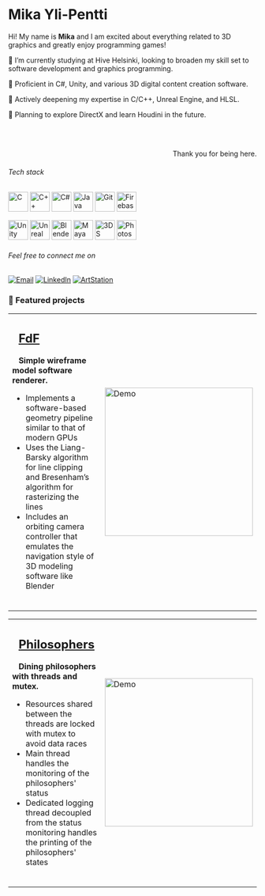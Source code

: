 # Mika Yli-Pentti

Hi! My name is **Mika** and I am excited about everything related to 3D graphics and greatly enjoy programming games!

🌱 I’m currently studying at Hive Helsinki, looking to broaden my skill set to software development and graphics programming.

💎 Proficient in C#, Unity, and various 3D digital content creation software.

📌 Actively deepening my expertise in C/C++, Unreal Engine, and HLSL.

🧩 Planning to explore DirectX and learn Houdini in the future.

<br>
<br>
<p align="right">Thank you for being here.</p>

###### Tech stack

<p>
  <img src="https://cdn.jsdelivr.net/gh/devicons/devicon@latest/icons/c/c-line.svg" alt="C" width="40" height="40"/>
  <img src="https://cdn.jsdelivr.net/gh/devicons/devicon@latest/icons/cplusplus/cplusplus-original.svg" alt="C++" width="40" height="40"/>
  <img src="https://cdn.jsdelivr.net/gh/devicons/devicon@latest/icons/csharp/csharp-original.svg" alt="C#" width="40" height="40"/>
  <img src="https://cdn.jsdelivr.net/gh/devicons/devicon@latest/icons/java/java-original.svg" alt="Java" width="40" height="40"/>
  <img src="https://cdn.jsdelivr.net/gh/devicons/devicon@latest/icons/git/git-original.svg" alt="Git" width="40" height="40"/>
  <img src="https://cdn.jsdelivr.net/gh/devicons/devicon@latest/icons/firebase/firebase-original.svg" alt="Firebase" width="40" height="40"/>
</p>

<p>
  <img src="https://cdn.jsdelivr.net/gh/devicons/devicon@latest/icons/unity/unity-original.svg" alt="Unity" width="40" height="40"/>
  <img src="https://cdn.jsdelivr.net/gh/devicons/devicon@latest/icons/unrealengine/unrealengine-original.svg" alt="Unreal Engine" width="40" height="40"/>
  <img src="https://cdn.jsdelivr.net/gh/devicons/devicon@latest/icons/blender/blender-original.svg" alt="Blender" width="40" height="40"/>
  <img src="https://cdn.jsdelivr.net/gh/devicons/devicon@latest/icons/maya/maya-original.svg" alt="Maya" width="40" height="40"/>
  <img src="https://cdn.jsdelivr.net/gh/devicons/devicon@latest/icons/threedsmax/threedsmax-original.svg" alt="3DS Max" width="40" height="40"/>
  <img src="https://cdn.jsdelivr.net/gh/devicons/devicon@latest/icons/photoshop/photoshop-original.svg" alt="Photoshop" width="40" height="40"/>
</p>

###### Feel free to connect me on

[![Email](https://img.shields.io/badge/Gmail-red?style=for-the-badge&logo=gmail&logoColor=white)](mailto:mika.ylipentti@gmail.com)
[![LinkedIn](https://img.shields.io/badge/Linkedin-blue?style=for-the-badge&logo=LinkedIn&logoColor=white)](https://www.linkedin.com/in/mika-yli-pentti/)
[![ArtStation](https://img.shields.io/badge/ArtStation-%23202020?style=for-the-badge&logo=artstation&logoColor=%2300a8ff)](https://www.artstation.com/mikaylipentti)


### 🚀 Featured projects

<table>
<tr>
<td>

## &nbsp;&nbsp;[FdF](https://github.com/mordori/FdF)

&nbsp;&nbsp;&nbsp;**Simple wireframe model software renderer.**
- Implements a software-based geometry pipeline similar to that of modern GPUs
- Uses the Liang-Barsky algorithm for line clipping and Bresenham’s algorithm for rasterizing the lines
- Includes an orbiting camera controller that emulates the navigation style of 3D modeling software like Blender

<br>

</td>
<td>

<img src="doc/42.gif" alt="Demo" width="300"/>

</td>
</tr>
</table>

<table>
<tr>
<td>

## &nbsp;&nbsp;[Philosophers](https://github.com/mordori/Philosophers)

&nbsp;&nbsp;&nbsp;**Dining philosophers with threads and mutex.**
- Resources shared between the threads are locked with mutex to avoid data races
- Main thread handles the monitoring of the philosophers' status
- Dedicated logging thread decoupled from the status monitoring handles the printing of the philosophers' states

<br>

</td>
<td>

<img src="doc/asdasd.gif" alt="Demo" width="300"/>

</td>
</tr>
</table>
